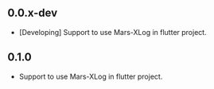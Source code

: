 ## 0.0.x-dev

* [Developing] Support to use Mars-XLog in flutter project.

## 0.1.0

* Support to use Mars-XLog in flutter project.